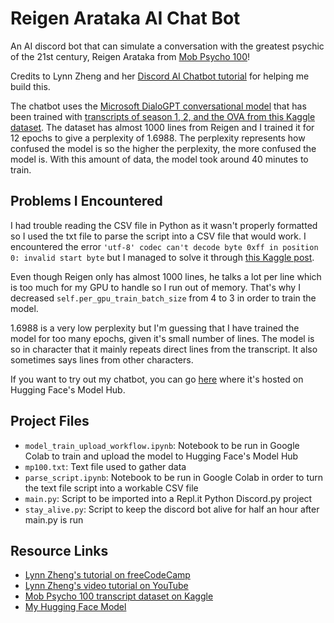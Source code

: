 # Reigen Arataka AI Chat Bot

An AI discord bot that can simulate a conversation with the greatest psychic of the 21st century, Reigen Arataka from [Mob Psycho 100](https://en.wikipedia.org/wiki/Mob_Psycho_100)!

Credits to Lynn Zheng and her [Discord AI Chatbot tutorial](https://www.freecodecamp.org/news/discord-ai-chatbot/) for helping me build this.

The chatbot uses the [Microsoft DialoGPT conversational model](https://huggingface.co/microsoft/DialoGPT-medium) that has been trained with [transcripts of season 1, 2, and the OVA from this Kaggle dataset](https://www.kaggle.com/datasets/faebots/mp100-episodes). The dataset has almost 1000 lines from Reigen and I trained it for 12 epochs to give a perplexity of 1.6988. The perplexity represents how confused the model is so the higher the perplexity, the more confused the model is. With this amount of data, the model took around 40 minutes to train.

## Problems I Encountered
I had trouble reading the CSV file in Python as it wasn't properly formatted so I used the txt file to parse the script into a CSV file that would work. I encountered the error `'utf-8' codec can't decode byte 0xff in position 0: invalid start byte` but I managed to solve it through [this Kaggle post](https://www.kaggle.com/code/paultimothymooney/how-to-resolve-a-unicodedecodeerror-for-a-csv-file).

Even though Reigen only has almost 1000 lines, he talks a lot per line which is too much for my GPU to handle so I run out of memory. That's why I decreased `self.per_gpu_train_batch_size` from 4 to 3 in order to train the model.

1.6988 is a very low perplexity but I'm guessing that I have trained the model for too many epochs, given it's small number of lines. The model is so in character that it mainly repeats direct lines from the transcript. It also sometimes says lines from other characters.

If you want to try out my chatbot, you can go [here](https://huggingface.co/sophiadt/DialoGPT-medium-reigen?text=Hi+Reigen%21) where it's hosted on Hugging Face's Model Hub.

## Project Files

* `model_train_upload_workflow.ipynb`: Notebook to be run in Google Colab to train and upload the model to Hugging Face's Model Hub
* `mp100.txt`: Text file used to gather data
* `parse_script.ipynb`: Notebook to be run in Google Colab in order to turn the text file script into a workable CSV file
* `main.py`: Script to be imported into a Repl.it Python Discord.py project
* `stay_alive.py`: Script to keep the discord bot alive for half an hour after main.py is run

## Resource Links
* [Lynn Zheng's tutorial on freeCodeCamp](https://www.freecodecamp.org/news/discord-ai-chatbot/)
* [Lynn Zheng's video tutorial on YouTube](https://youtu.be/UBwvFuTC1ZE)
* [Mob Psycho 100 transcript dataset on Kaggle](https://www.kaggle.com/datasets/faebots/mp100-episodes)
* [My Hugging Face Model](https://huggingface.co/sophiadt/DialoGPT-medium-reigen)
